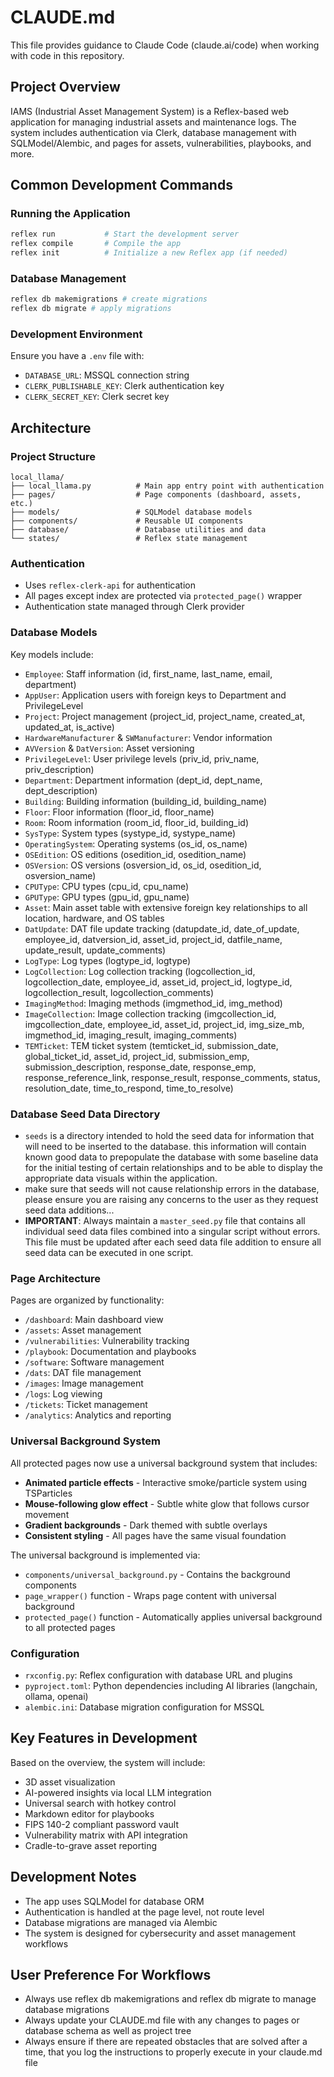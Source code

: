 # CLAUDE.md

This file provides guidance to Claude Code (claude.ai/code) when working with code in this repository.

## Project Overview

IAMS (Industrial Asset Management System) is a Reflex-based web application for managing industrial assets and maintenance logs. The system includes authentication via Clerk, database management with SQLModel/Alembic, and pages for assets, vulnerabilities, playbooks, and more.

## Common Development Commands

### Running the Application
```bash
reflex run           # Start the development server
reflex compile       # Compile the app
reflex init          # Initialize a new Reflex app (if needed)
```

### Database Management
```bash
reflex db makemigrations # create migrations
reflex db migrate # apply migrations
```

### Development Environment
Ensure you have a `.env` file with:
- `DATABASE_URL`: MSSQL connection string
- `CLERK_PUBLISHABLE_KEY`: Clerk authentication key
- `CLERK_SECRET_KEY`: Clerk secret key

## Architecture

### Project Structure
```
local_llama/
├── local_llama.py          # Main app entry point with authentication
├── pages/                  # Page components (dashboard, assets, etc.)
├── models/                 # SQLModel database models
├── components/             # Reusable UI components
├── database/               # Database utilities and data
└── states/                 # Reflex state management
```

### Authentication
- Uses `reflex-clerk-api` for authentication
- All pages except index are protected via `protected_page()` wrapper
- Authentication state managed through Clerk provider

### Database Models
Key models include:
- `Employee`: Staff information (id, first_name, last_name, email, department)
- `AppUser`: Application users with foreign keys to Department and PrivilegeLevel
- `Project`: Project management (project_id, project_name, created_at, updated_at, is_active)
- `HardwareManufacturer` & `SWManufacturer`: Vendor information
- `AVVersion` & `DatVersion`: Asset versioning
- `PrivilegeLevel`: User privilege levels (priv_id, priv_name, priv_description)
- `Department`: Department information (dept_id, dept_name, dept_description)
- `Building`: Building information (building_id, building_name)
- `Floor`: Floor information (floor_id, floor_name)
- `Room`: Room information (room_id, floor_id, building_id)
- `SysType`: System types (systype_id, systype_name)
- `OperatingSystem`: Operating systems (os_id, os_name)
- `OSEdition`: OS editions (osedition_id, osedition_name)
- `OSVersion`: OS versions (osversion_id, os_id, osedition_id, osversion_name)
- `CPUType`: CPU types (cpu_id, cpu_name)
- `GPUType`: GPU types (gpu_id, gpu_name)
- `Asset`: Main asset table with extensive foreign key relationships to all location, hardware, and OS tables
- `DatUpdate`: DAT file update tracking (datupdate_id, date_of_update, employee_id, datversion_id, asset_id, project_id, datfile_name, update_result, update_comments)
- `LogType`: Log types (logtype_id, logtype)
- `LogCollection`: Log collection tracking (logcollection_id, logcollection_date, employee_id, asset_id, project_id, logtype_id, logcollection_result, logcollection_comments)
- `ImagingMethod`: Imaging methods (imgmethod_id, img_method)
- `ImageCollection`: Image collection tracking (imgcollection_id, imgcollection_date, employee_id, asset_id, project_id, img_size_mb, imgmethod_id, imaging_result, imaging_comments)
- `TEMTicket`: TEM ticket system (temticket_id, submission_date, global_ticket_id, asset_id, project_id, submission_emp, submission_description, response_date, response_emp, response_reference_link, response_result, response_comments, status, resolution_date, time_to_respond, time_to_resolve)

### Database Seed Data Directory
- `seeds` is a directory intended to hold the seed data for information that will need to be inserted to the database. this information will contain known good data to prepopulate the database with some baseline data for the initial testing of certain relationships and to be able to display the appropriate data visuals within the application.
- make sure that seeds will not cause relationship errors in the database, please ensure you are raising any concerns to the user as they request seed data additions...
- **IMPORTANT**: Always maintain a `master_seed.py` file that contains all individual seed data files combined into a singular script without errors. This file must be updated after each seed data file addition to ensure all seed data can be executed in one script.

### Page Architecture
Pages are organized by functionality:
- `/dashboard`: Main dashboard view
- `/assets`: Asset management
- `/vulnerabilities`: Vulnerability tracking
- `/playbook`: Documentation and playbooks
- `/software`: Software management
- `/dats`: DAT file management
- `/images`: Image management
- `/logs`: Log viewing
- `/tickets`: Ticket management
- `/analytics`: Analytics and reporting

### Universal Background System
All protected pages now use a universal background system that includes:
- **Animated particle effects** - Interactive smoke/particle system using TSParticles
- **Mouse-following glow effect** - Subtle white glow that follows cursor movement
- **Gradient backgrounds** - Dark themed with subtle overlays
- **Consistent styling** - All pages have the same visual foundation

The universal background is implemented via:
- `components/universal_background.py` - Contains the background components
- `page_wrapper()` function - Wraps page content with universal background
- `protected_page()` function - Automatically applies universal background to all protected pages

### Configuration
- `rxconfig.py`: Reflex configuration with database URL and plugins
- `pyproject.toml`: Python dependencies including AI libraries (langchain, ollama, openai)
- `alembic.ini`: Database migration configuration for MSSQL

## Key Features in Development
Based on the overview, the system will include:
- 3D asset visualization
- AI-powered insights via local LLM integration
- Universal search with hotkey control
- Markdown editor for playbooks
- FIPS 140-2 compliant password vault
- Vulnerability matrix with API integration
- Cradle-to-grave asset reporting

## Development Notes
- The app uses SQLModel for database ORM
- Authentication is handled at the page level, not route level
- Database migrations are managed via Alembic
- The system is designed for cybersecurity and asset management workflows

## User Preference For Workflows
- Always use reflex db makemigrations and reflex db migrate to manage database migrations
- Always update your CLAUDE.md file with any changes to pages or database schema as well as project tree
- Always ensure if there are repeated obstacles that are solved after a time, that you log the instructions to properly execute in your claude.md file
